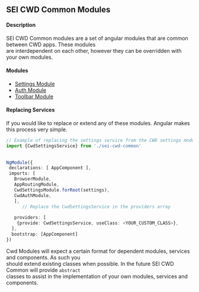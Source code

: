 ## SEI CWD Common Modules  
#### Description  
SEI CWD Common modules are a set of angular modules that are common between CWD apps. These modules   
are interdependent on each other, however they can be overridden with your own modules.   
  
#### Modules  
- [Settings Module](cwd-settings/README.md)  
- [Auth Module](cwd-auth/README.md) 
- [Toolbar Module](cwd-toolbar/README.md) 
  
#### Replacing Services  
If you would like to replace or extend any of these modules. Angular makes this process very simple.  
  
```typescript  
// Example of replacing the settings service from the CWD settings module.  
import {CwdSettingsService} from './sei-cwd-common'  
  
  
NgModule({  
 declarations: [ AppComponent ], 
 imports: [ 
   BrowserModule, 
   AppRoutingModule, 
   CwdSettingsModule.forRoot(settings), 
   CwdAuthModule, 
   ],
      // Replace the CwdSettingsService in the providers array
        
   providers: [  
    {provide: CwdSettingsService, useClass: <YOUR_CUSTOM_CLASS>},
  ], 
  bootstrap: [AppComponent]
})  
````   
  
Cwd Modules will expect a certain format for dependent modules, services and components. As such you   
should extend existing classes when possible. In the future SEI CWD Common will provide `abstract`   
classes to assist in the implementation of your own modules, services and components.
